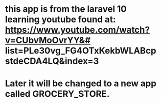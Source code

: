 # this app is from the laravel 10 learning youtube found at: https://www.youtube.com/watch?v=CUbvMoOvrYY&# list=PLe30vg_FG4OTxKekbWLABcpstdeCDA4LQ&index=3

# Later it will be changed to a new app called GROCERY_STORE.
